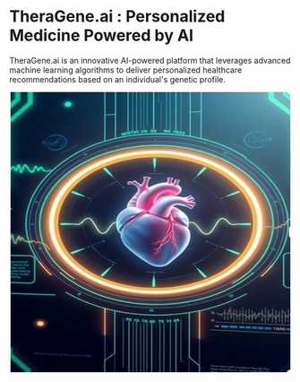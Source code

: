 # TheraGene.ai : Personalized Medicine Powered by AI
TheraGene.ai is an innovative AI-powered platform that leverages advanced machine learning algorithms to deliver personalized healthcare recommendations based on an individual's genetic profile.
<div class="image-container" 
    style="justify-content: center;
            display:flex;
            align-items: center;">
  <img src="theragene/static/Images/heart.jpg" alt="Alt Text" width="500px" height="500px">
</div>